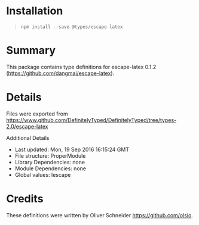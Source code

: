 # Installation
> `npm install --save @types/escape-latex`

# Summary
This package contains type definitions for escape-latex 0.1.2 (https://github.com/dangmai/escape-latex).

# Details
Files were exported from https://www.github.com/DefinitelyTyped/DefinitelyTyped/tree/types-2.0/escape-latex

Additional Details
 * Last updated: Mon, 19 Sep 2016 16:15:24 GMT
 * File structure: ProperModule
 * Library Dependencies: none
 * Module Dependencies: none
 * Global values: lescape

# Credits
These definitions were written by Oliver Schneider <https://github.com/olsio>.
